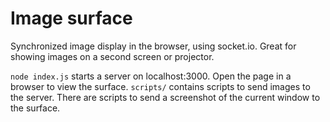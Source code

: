 # Image surface
Synchronized image display in the browser, using socket.io. Great for showing images on a second screen or projector.

`node index.js` starts a server on localhost:3000. Open the page in a browser to view the surface.
`scripts/` contains scripts to send images to the server.
There are scripts to send a screenshot of the current window to the surface.
